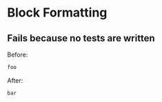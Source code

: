<!-- gen:mayoverwrite -->
# Block Formatting

## Fails because no tests are written

Before:
```ruby
foo
```

After:
```ruby
bar
```
